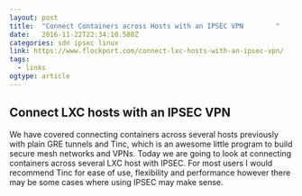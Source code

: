 ```yaml
---
layout: post
title:  "Connect Containers across Hosts with an IPSEC VPN        "
date:   2016-11-22T22:34:10.588Z
categories: sdn ipsec linux
link: https://www.flockport.com/connect-lxc-hosts-with-an-ipsec-vpn/
tags:
  - links
ogtype: article
---
```


## Connect LXC hosts with an IPSEC VPN

We have covered connecting containers across several hosts previously with plain GRE tunnels and Tinc, which is an awesome little program to build secure mesh networks and VPNs. Today we are going to look at connecting containers across several LXC host with IPSEC. For most users I would recommend Tinc for ease of use, flexibility and performance however there may be some cases where using IPSEC may make sense.
